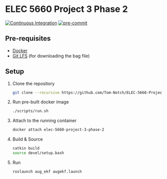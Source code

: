 # ELEC 5660 Project 3 Phase 2

[![Continuous Integration](https://github.com/Tom-Notch/ELEC-5660-Project-3-Phase-2/actions/workflows/ci.yml/badge.svg)](https://github.com/Tom-Notch/ELEC-5660-Project-3-Phase-2/actions/workflows/ci.yml) [![pre-commit](https://github.com/Tom-Notch/ELEC-5660-Project-3-Phase-2/actions/workflows/pre-commit.yml/badge.svg)](https://github.com/Tom-Notch/ELEC-5660-Project-3-Phase-2/actions/workflows/pre-commit.yml)

## Pre-requisites

- [Docker](https://docs.docker.com/get-docker/)
- [Git LFS](https://git-lfs.github.com/) (for downloading the bag file)

## Setup

1. Clone the repository

   ```bash
   git clone --recursive https://github.com/Tom-Notch/ELEC-5660-Project-3-Phase-2.git
   ```

1. Run pre-built docker image

   ```bash
   ./scripts/run.sh
   ```

1. Attach to the running container

   ```bash
   docker attach elec-5660-project-3-phase-2
   ```

1. Build & Source

   ```bash
   catkin build
   source devel/setup.bash
   ```

1. Run

   ```bash
   roslaunch aug_ekf augekf.launch
   ```
